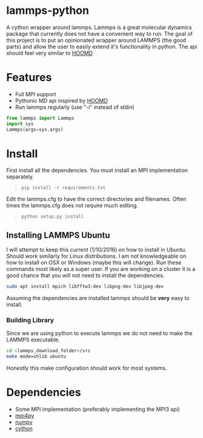 # lammps-python

A cython wrapper around lammps. Lammps is a great molecular dynamics
package that currently does not have a convenient way to run. The goal
of this project is to put an opinionated wrapper around LAMMPS (the
good parts) and allow the user to easily extend it's functionality in
python. The api should feel very similar to 
[HOOMD](https://codeblue.umich.edu/hoomd-blue/)  

# Features

 - Full MPI support  
 - Pythonic MD api inspired by
[HOOMD](https://codeblue.umich.edu/hoomd-blue/)  
 - Run lammps regularly (use "-i" instead of stdin) 
```python 
from lammps import Lammps
import sys
Lammps(args=sys.args)
```

# Install
First install all the dependencies. You must install an MPI
implementation separately.  
> `pip install -r requirements.txt`  

Edit the lammps.cfg to have the correct directories and
filenames. Often times the lammps.cfg does not require much editing.  
> `python setup.py install`

## Installing LAMMPS Ubuntu
I will attempt to keep this current (1/10/2016) on how to install in
Ubuntu. Should work similarly for Linux distributions. I am not
knowledgeable on how to install on OSX or Windows (maybe this will
change). Run these commands most likely as a super user. If you are
working on a cluster it is a good chance that you will not need to
install the dependencies.

```bash
sudo apt install mpich libfftw3-dev libpng-dev libjpeg-dev
```

Assuming the dependencies are installed lammps should be __very__ easy
to install.

### Building Library
Since we are using python to execute lammps we do not need to make the
LAMMPS executable.

```bash
cd <lammps_download_folder>/src
make mode=shlib ubuntu
```

Honestly this make configuration should work for most systems.

# Dependencies

- Some MPI implementation (preferably implementing the MPI3 api)  
- [mpi4py](https://bitbucket.org/mpi4py/mpi4py/)  
- [numpy](http://www.numpy.org/)  
- [cython](http://cython.org/)  
